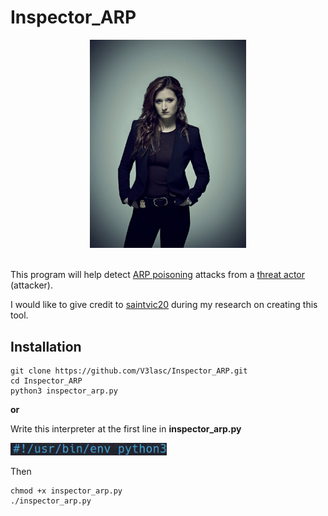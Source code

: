 <h1>Inspector_ARP</h1>

<div align='center'>
  <a href='https://mrrobot.fandom.com/wiki/Dominique_DiPierro'> 
    <img width='250' src='images/Dom_DiPierro.jpg' alt='Dominique "Dom" DiPierro'>
  </a>
</div>

<br>

<p>
  This program will help detect <a href='https://www.imperva.com/learn/application-security/arp-spoofing/'>ARP poisoning</a> 
  attacks from a <a href='https://www.proofpoint.com/us/threat-reference/threat-actor'>threat actor</a> (attacker).
</p>

<p>
  I would like to give credit to <a href='https://github.com/saintvic20/ARP-SPOOF-DETECTOR'>saintvic20</a> 
  during my research on creating this tool.
</p>

<h2>Installation</h2>

```
git clone https://github.com/V3lasc/Inspector_ARP.git
cd Inspector_ARP
python3 inspector_arp.py
```
<strong>or</strong>

<p>Write this interpreter at the first line in <strong>inspector_arp.py</strong></p>

<img width='250' src='images/Interpreter.png' alt='Interpreter'>

<p>Then</p>

```
chmod +x inspector_arp.py
./inspector_arp.py
```

